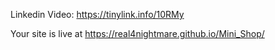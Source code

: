 Linkedin Video: https://tinylink.info/10RMy

Your site is live at https://real4nightmare.github.io/Mini_Shop/
